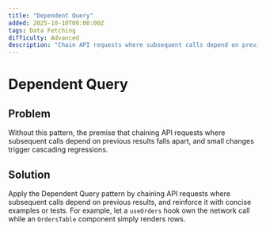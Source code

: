 ```yaml
---
title: "Dependent Query"
added: 2025-10-10T00:00:00Z
tags: Data Fetching
difficulty: Advanced
description: "Chain API requests where subsequent calls depend on previous results."
---
```

# Dependent Query

## Problem

Without this pattern, the premise that chaining API requests where subsequent calls depend on previous results falls apart, and small changes trigger cascading regressions.

## Solution

Apply the Dependent Query pattern by chaining API requests where subsequent calls depend on previous results, and reinforce it with concise examples or tests. For example, let a `useOrders` hook own the network call while an `OrdersTable` component simply renders rows.
